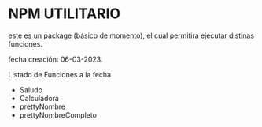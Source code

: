# NPM UTILITARIO

este es un package (básico de momento), el cual permitira ejecutar distinas funciones.

fecha creación: 06-03-2023.

Listado de Funciones a la fecha

- Saludo
- Calculadora
- prettyNombre
- prettyNombreCompleto
